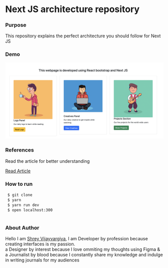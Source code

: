 <h1>Next JS architecture repository</h1>

<h3>Purpose</h3>
<p>This repository explains the perfect architecture you should follow for Next JS </p>

<h3>Demo</h3>
<img src="./public/demo.png" />

<h3>References</h3>
<p>Read the article for better understanding</p>

<a href="https://shreyvijayvargiya26.medium.com/using-bootstrap-with-react-application-66037e808db5">Read Article</a>
  
 <h3>How to run</h3>
 
 ```
  $ git clone
  $ yarn
  $ yarn run dev
  $ open localhost:300
  
 ```

<h3>About Author</h3>
<p>Hello I am <a href="https://shreyvijayvargiya26.medium.com/">Shrey Vijayvargiya</a>, I am Developer by profession because creating interfaces is my passion. 
  <br /> a Designer by interest because I love ommiting my thoughts using Figma & <br />a Journalist by blood because I constantly share my knowledge and indulge in writing journals for my audiences</p>
